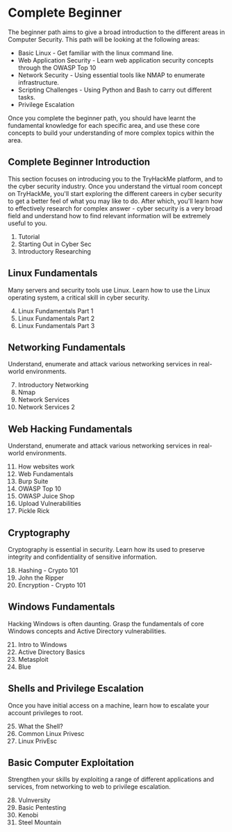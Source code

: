 # Complete Beginner

The beginner path aims to give a broad introduction to the different areas in Computer Security. This path will be looking at the following areas:

* Basic Linux - Get familiar with the linux command line.
* Web Application Security - Learn web application security concepts through the OWASP Top 10
* Network Security - Using essential tools like NMAP to enumerate infrastructure.
* Scripting Challenges - Using Python and Bash to carry out different tasks.
* Privilege Escalation

Once you complete the beginner path, you should have learnt the fundamental knowledge for each specific area, and use these core concepts to build your understanding of more complex topics within the area.

## Complete Beginner Introduction
This section focuses on introducing you to the TryHackMe platform, and to the cyber security industry. Once you understand the virtual room concept on TryHackMe, you'll start exploring the different careers in cyber security to get a better feel of what you may like to do. After which, you'll learn how to effectively research for complex answer - cyber security is a very broad field and understand how to find relevant information will be extremely useful to you.

  1. Tutorial 
  2. Starting Out in Cyber Sec
  3. Introductory Researching

## Linux Fundamentals
Many servers and security tools use Linux. Learn how to use the Linux operating system, a critical skill in cyber security.

  4. Linux Fundamentals Part 1
  5. Linux Fundamentals Part 2
  6. Linux Fundamentals Part 3
 
## Networking Fundamentals
Understand, enumerate and attack various networking services in real-world environments.

  7. Introductory Networking
  8. Nmap
  9. Network Services
  10. Network Services 2

## Web Hacking Fundamentals
Understand, enumerate and attack various networking services in real-world environments.

  11. How websites work
  12. Web Fundamentals
  13. Burp Suite
  14. OWASP Top 10
  15. OWASP Juice Shop
  16. Upload Vulnerabilities
  17. Pickle Rick

## Cryptography
Cryptography is essential in security. Learn how its used to preserve integrity and confidentiality of sensitive information.

  18. Hashing - Crypto 101
  19. John the Ripper
  20. Encryption - Crypto 101

## Windows Fundamentals
Hacking Windows is often daunting. Grasp the fundamentals of core Windows concepts and Active Directory vulnerabilities.

  21. Intro to Windows
  22. Active Directory Basics
  23. Metasploit
  24. Blue

## Shells and Privilege Escalation
Once you have initial access on a machine, learn how to escalate your account privileges to root.

  25. What the Shell?
  26. Common Linux Privesc
  27. Linux PrivEsc

## Basic Computer Exploitation
Strengthen your skills by exploiting a range of different applications and services, from networking to web to privilege escalation.

  28. Vulnversity
  29. Basic Pentesting
  30. Kenobi
  31. Steel Mountain
